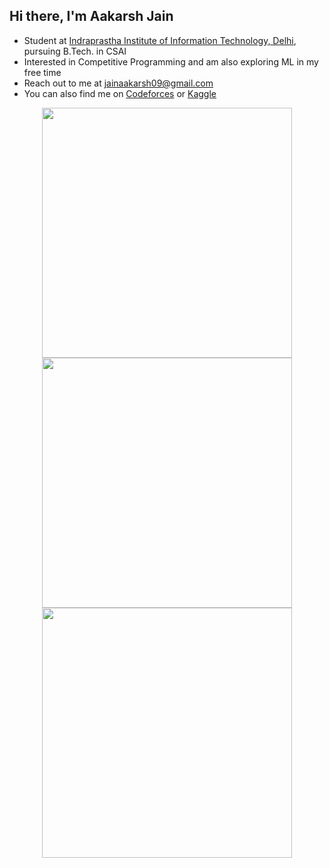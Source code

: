 ## Hi there, I'm Aakarsh Jain

- Student at [Indraprastha Institute of Information Technology, Delhi](https://iiitd.ac.in/), pursuing B.Tech. in CSAI
- Interested in Competitive Programming and am also exploring ML in my free time
- Reach out to me at jainaakarsh09@gmail.com
- You can also find me on [Codeforces](https://codeforces.com/profile/BlackPanther112358) or [Kaggle](https://www.kaggle.com/blackpanther112358)

<p align="center">
  <img src="https://github-readme-streak-stats.herokuapp.com?user=BlackPanther112358&theme=tokyonight&date_format=j%20M%5B%20Y%5D&count_private=true" width="400px"> <img src="https://github-readme-stats.vercel.app/api?username=BlackPanther112358&theme=tokyonight&show_icons=true&include_all_commits=true&count_private=true&hide_rank=true&card_width=450" width="400px"> <img src="https://github-readme-stats.vercel.app/api/top-langs/?username=BlackPanther112358&theme=tokyonight&layout=compact&langs_count=8&card_width=400&count_private=true" width="400px">
 </p>
